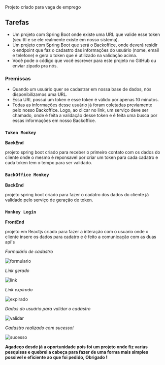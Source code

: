 Projeto criado para vaga de emprego

## Tarefas

- Um projeto com Spring Boot onde existe uma URL que valide esse token (seu ttl e se ele realmente existe em nosso sistema).
- Um projeto com Spring Boot que será o Backoffice, onde deverá residir o endpoint que faz o cadastro das informações do usuário (nome, email e telefone) e gera o token que é utilizado na validação acima.
- Você pode o código que você escrever para este projeto no GitHub ou enviar zipado pra nós.

### Premissas

- Quando um usuário quer se cadastrar em nossa base de dados, nós disponibilizamos uma URL.
- Essa URL possui um token e esse token é válido por apenas 10 minutos.
- Todas as informações desse usuário já foram coletadas previamente pelo nosso Backoffice. Logo, ao clicar no link, um serviço deve ser chamado, onde é feita a validação desse token e é feita uma busca por essas informações em nosso Backoffice.

### `Token Monkey`
**BackEnd**

projeto spring boot criado para receber o primeiro contato com os dados do cliente onde o mesmo é reponsavel por criar um token para cada cadatro e cada token tem o tempo para ser validado.

### `BackOffice Monkey`
**BackEnd**

projeto spring boot criado para fazer o cadatro dos dados do cliente já validado pelo serviço de geração de token.

### `Monkey Login`
**FrontEnd**

projeto em Reactjs criado para fazer a interação com o usuario onde o cliente insere os dados para cadatro e é feito a comunicação com as duas api's 

*Formulário de cadastro*

![formulario]("imagens/expirado.png")

*Link gerado*

![link]("./imagens/link.png)

*Link expirado*

![expirado]("./imagens/expirado.png")

*Dados do usuário para validar o cadastro*

![validar]("./imagens/validando.png")

*Cadastro realizado com sucesso!*

![sucesso]("./imagens/finalizado.png")

**Agadeço desde já a oportunidade pois foi um projeto onde fiz varias pesquisas e quebrei a cabeça para fazer de uma forma mais simples possivel e eficiente ao que foi pedido, Obrigado !**
